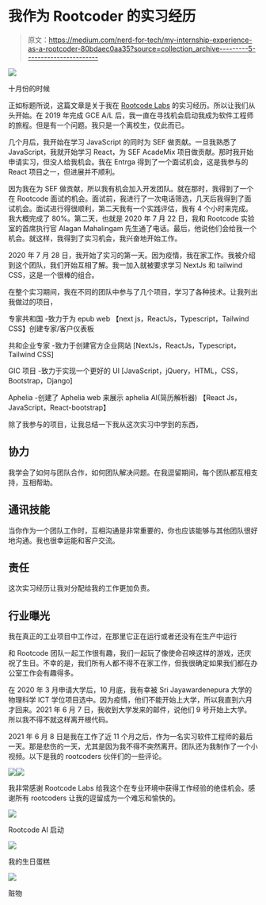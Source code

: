 # 我作为 Rootcoder 的实习经历

> 原文：<https://medium.com/nerd-for-tech/my-internship-experience-as-a-rootcoder-80bdaec0aa35?source=collection_archive---------5----------------------->

![](img/1304ab3d724b25bf8d44217c724bc186.png)

十月份的时候

正如标题所说，这篇文章是关于我在 [Rootcode Labs](https://rootcodelabs.com/) 的实习经历。所以让我们从头开始。在 2019 年完成 GCE A/L 后，我一直在寻找机会启动我成为软件工程师的旅程。但是有一个问题。我只是一个离校生，仅此而已。

几个月后，我开始在学习 JavaScript 的同时为 SEF 做贡献。一旦我熟悉了 JavaScript，我就开始学习 React，为 SEF AcadeMix 项目做贡献。那时我开始申请实习，但没人给我机会。我在 Entrga 得到了一个面试机会，这是我参与的 React 项目之一，但进展并不顺利。

因为我在为 SEF 做贡献，所以我有机会加入开发团队。就在那时，我得到了一个在 Rootcode 面试的机会。面试前，我进行了一次电话筛选，几天后我得到了面试机会。面试进行得很顺利，第二天我有一个实践评估，我有 4 个小时来完成。我大概完成了 80%。第二天，也就是 2020 年 7 月 22 日，我和 Rootcode 实验室的首席执行官 Alagan Mahalingam 先生通了电话。最后，他说他们会给我一个机会。就这样，我得到了实习机会，我兴奋地开始工作。

2020 年 7 月 28 日，我开始了实习的第一天。因为疫情，我在家工作。我被介绍到这个团队，我们开始互相了解。我一加入就被要求学习 NextJs 和 tailwind CSS，这是一个很棒的组合。

在整个实习期间，我在不同的团队中参与了几个项目，学习了各种技术。让我列出我做过的项目，

专家共和国
-致力于为 epub web
【next js，ReactJs，Typescript，Tailwind CSS】创建专家/客户仪表板

共和企业专家
-致力于创建官方企业网站
[NextJs，ReactJs，Typescript，Tailwind CSS]

GIC 项目
-致力于实现一个更好的 UI
[JavaScript，jQuery，HTML，CSS，Bootstrap，Django]

Aphelia
-创建了 Aphelia web 来展示 aphelia AI(简历解析器)
【React Js，JavaScript，React-bootstrap】

除了我参与的项目，让我总结一下我从这次实习中学到的东西，

## 协力

我学会了如何与团队合作，如何团队解决问题。在我逗留期间，每个团队都互相支持，互相帮助。

## 通讯技能

当你作为一个团队工作时，互相沟通是非常重要的，你也应该能够与其他团队很好地沟通。我也很幸运能和客户交流。

## 责任

这次实习经历让我对分配给我的工作更加负责。

## 行业曝光

我在真正的工业项目中工作过，在那里它正在运行或者还没有在生产中运行

和 Rootcode 团队一起工作很有趣，我们一起玩了像使命召唤这样的游戏，还庆祝了生日。不幸的是，我们所有人都不得不在家工作，但我很确定如果我们都在办公室工作会有趣得多。

在 2020 年 3 月申请大学后，10 月底，我有幸被 Sri Jayawardenepura 大学的物理科学 ICT 学位项目选中。因为疫情，他们不能开始上大学，所以我直到六月才回来。2021 年 6 月 7 日，我收到大学发来的邮件，说他们 9 号开始上大学。所以我不得不就这样离开根代码。

2021 年 6 月 8 日是我在工作了近 11 个月之后，作为一名实习软件工程师的最后一天。那是悲伤的一天，尤其是因为我不得不突然离开。团队还为我制作了一个小视频。以下是我的 rootcoders 伙伴们的一些评论。

![](img/9a694a6291361b41c59b56ad10375137.png)![](img/ee656931f4475e578e4a312e66d3805d.png)

我非常感谢 Rootcode Labs 给我这个在专业环境中获得工作经验的绝佳机会。感谢所有 rootcoders 让我的逗留成为一个难忘和愉快的。

![](img/3b9b422b55dd9ce84679ce39826185bc.png)

Rootcode AI 启动

![](img/b82ca857bc5e929ff18bea0eac35a950.png)

我的生日蛋糕

![](img/3344e106dd0ad7a8adadf2d856e81abf.png)

赃物